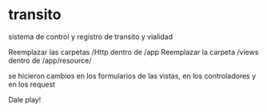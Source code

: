 # transito
sistema de control y registro de transito y vialidad

Reemplazar las carpetas /Http dentro de /app
Reemplazar la carpeta /views dentro de /app/resource/

se hicieron cambios en los formularios de las vistas, en los controladores y en los request

Dale play!
